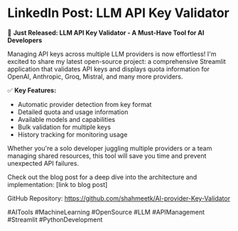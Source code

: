 # LinkedIn Post: LLM API Key Validator

🚀 **Just Released: LLM API Key Validator - A Must-Have Tool for AI Developers**

Managing API keys across multiple LLM providers is now effortless! I'm excited to share my latest open-source project: a comprehensive Streamlit application that validates API keys and displays quota information for OpenAI, Anthropic, Groq, Mistral, and many more providers.

✅ **Key Features:**
- Automatic provider detection from key format
- Detailed quota and usage information
- Available models and capabilities
- Bulk validation for multiple keys
- History tracking for monitoring usage

Whether you're a solo developer juggling multiple providers or a team managing shared resources, this tool will save you time and prevent unexpected API failures.

Check out the blog post for a deep dive into the architecture and implementation: [link to blog post]

GitHub Repository: https://github.com/shahmeetk/AI-provider-Key-Validator

#AITools #MachineLearning #OpenSource #LLM #APIManagement #Streamlit #PythonDevelopment
